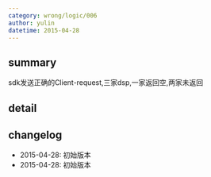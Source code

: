 ```yaml
---
category: wrong/logic/006
author: yulin 
datetime: 2015-04-28
---
```


## summary

sdk发送正确的Client-request,三家dsp,一家返回空,两家未返回

## detail


## changelog

- 2015-04-28: 初始版本
- 2015-04-28: 初始版本